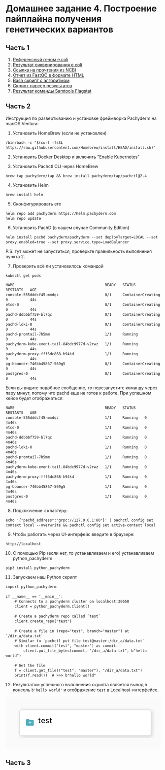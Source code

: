 # Домашнее задание 4. Построение пайплайна получения генетических вариантов

## Часть 1 

1. [Референсный геном e.coli](/part-1/ref_e_coli.fna.gz)
2. [Результат сиквенирования e.coli](/part-1/e_coli_fastqc.gz)
3. [Ссылка на прочтения из NCBI](https://www.ncbi.nlm.nih.gov/sra/SRX17981169[accn])
4. [Отчет из FastQC в формате HTML](/part-1/alignment_fastqc_report.html)
5. [Bash скрипт с алгоритмом](/part-1/script.sh)
6. [Скрипт-парсер результатов](/part-1/bashParser.py)
7. [Результат команды Samtools Flagstat](/part-1/result.txt)


## Часть 2

Инструкция по развертыванию и установке фреймворка Pachyderm на macOS Ventura:
1) Установить HomeBrew (если не установлен)  
```
/bin/bash -c "$(curl -fsSL https://raw.githubusercontent.com/Homebrew/install/HEAD/install.sh)"
```
2) Установить Docker Desktop и включить "Enable Kubernetes"

3) Установить Pachctl CLI через HomeBrew  
```
brew tap pachyderm/tap && brew install pachyderm/tap/pachctl@2.4  
```
4) Установить Helm
```
brew install helm
```
5) Сконфигурировать его
```
helm repo add pachyderm https://helm.pachyderm.com  
helm repo update
```
6) Установить PachD (в нашем случае Community Edition)
```
helm install pachd pachyderm/pachyderm --set deployTarget=LOCAL --set proxy.enabled=true --set proxy.service.type=LoadBalancer 
```
P.S. тут может не запуститься, проверьте правильность выполнения пункта 2.

7) Проверить всё ли установилось командой
```
kubectl get pods
```
```
NAME                                         READY   STATUS              RESTARTS   AGE
console-555dddcf45-mmdqz                     0/1     ContainerCreating   0          44s
etcd-0                                       0/1     ContainerCreating   0          44s
pachd-ddbbbf759-bl7qc                        0/1     ContainerCreating   0          44s
pachd-loki-0                                 0/1     ContainerCreating   0          44s
pachd-promtail-7b5mm                         1/1     Running             0          44s
pachyderm-kube-event-tail-84bdc9977d-v2rwz   1/1     Running             0          44s
pachyderm-proxy-fff6dc868-h94kd              1/1     Running             0          44s
pg-bouncer-746bb45867-569g5                  0/1     ContainerCreating   0          44s
postgres-0                                   0/1     ContainerCreating   0          44s
```
Если вы видите подобное сообщение, то перезапустите команду через пару минут, потому что pachd еще не готов к работе. При успешном кейсе будет отображаться:
```
NAME                                         READY   STATUS    RESTARTS   AGE
console-555dddcf45-mmdqz                     1/1     Running   0          4m46s
etcd-0                                       1/1     Running   0          4m46s
pachd-ddbbbf759-bl7qc                        1/1     Running   0          4m46s
pachd-loki-0                                 1/1     Running   0          4m46s
pachd-promtail-7b5mm                         1/1     Running   0          4m46s
pachyderm-kube-event-tail-84bdc9977d-v2rwz   1/1     Running   0          4m46s
pachyderm-proxy-fff6dc868-h94kd              1/1     Running   0          4m46s
pg-bouncer-746bb45867-569g5                  1/1     Running   0          4m46s
postgres-0                                   1/1     Running   0          4m46s
```
8) Подключение к кластеру:
```
echo '{"pachd_address":"grpc://127.0.0.1:80"}' | pachctl config set context local --overwrite && pachctl config set active-context local
```
9) Чтобы работать через UI-интерфейс введите в браузере:
```
http://localhost
```
10) С помощью Pip (если нет, то устанавливаем и его) устанавливаем python_pachyderm
```
pip3 install python_pachyderm
```
11) Запускаем наш Python скрипт
```
import python_pachyderm

if __name__ == '__main__':
    # Connects to a pachyderm cluster on localhost:30650
    client = python_pachyderm.Client()

    # Create a pachyderm repo called `test`
    client.create_repo("test")

    # Create a file in (repo="test", branch="master") at `/dir_a/data.txt`
    # Similar to `pachctl put file test@master:/dir_a/data.txt`
    with client.commit("test", "master") as commit:
        client.put_file_bytes(commit, "/dir_a/data.txt", b"hello world")

    # Get the file
    f = client.get_file(("test", "master"), "/dir_a/data.txt")
    print(f.read())  # >>> b"hello world"
```

12) Результатом успешного выполнения скрипта является вывод в консоль ```b'hello world'``` и отображение ```test``` в Localhost-интерфейсе.
<img title="Test" alt="Test" src="/part-2/test-script.png">

## Часть 3
